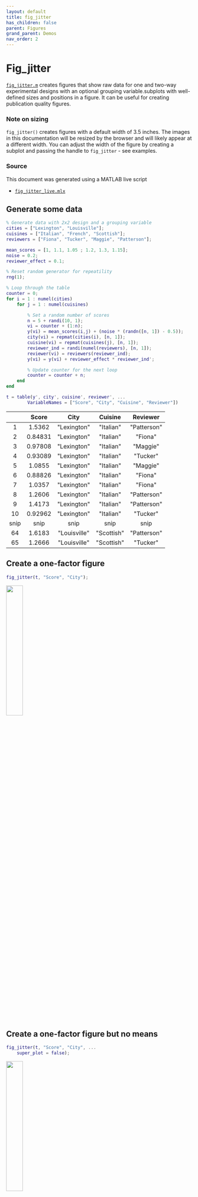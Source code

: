 ```yaml
---
layout: default
title: fig_jitter
has_children: false
parent: Figures
grand_parent: Demos
nav_order: 2
---
```


# Fig_jitter

[`fig_jitter.m`](../../../code/figures/fig_jitter/fig_jitter.html) creates figures that show raw data for one and two-way experimental designs with an optional grouping variable.subplots with well-defined sizes and positions in a figure. It can be useful for creating publication quality figures.

### Note on sizing

`fig_jitter()` creates figures with a default width of 3.5 inches. The images in this documentation will be resized by the browser and will likely appear at a different width. You can adjust the width of the figure by creating a subplot and passing the handle to `fig_jitter` - see examples.

### Source

This document was generated using a MATLAB live script
+ [`fig_jitter_live.mlx`](../../../../../demos/figures/fig_jitter/fig_jitter_live.mlx)


## Generate some data

```matlab
% Generate data with 2x2 design and a grouping variable
cities = ["Lexington", "Louisville"];
cuisines = ["Italian", "French", "Scottish"];
reviewers = ["Fiona", "Tucker", "Maggie", "Patterson"];

mean_scores = [1, 1.1, 1.05 ; 1.2, 1.3, 1.15];
noise = 0.2;
reviewer_effect = 0.1;

% Reset random generator for repeatility
rng(1);

% Loop through the table
counter = 0;
for i = 1 : numel(cities)
    for j = 1 : numel(cuisines)

        % Set a random number of scores
        n = 5 + randi(10, 1);
        vi = counter + (1:n);
        y(vi) = mean_scores(i,j) + (noise * (randn([n, 1]) - 0.5));
        city(vi) = repmat(cities(i), [n, 1]);
        cuisine(vi) = repmat(cuisines(j), [n, 1]);
        reviewer_ind = randi(numel(reviewers), [n, 1]);
        reviewer(vi) = reviewers(reviewer_ind);
        y(vi) = y(vi) + reviewer_effect * reviewer_ind';

        % Update counter for the next loop
        counter = counter + n;
    end
end

t = table(y', city', cuisine', reviewer', ...
        VariableNames = ["Score", "City", "Cuisine", "Reviewer"])
```

| |Score|City|Cuisine|Reviewer|
|:--:|:--:|:--:|:--:|:--:|
|1|1.5362|"Lexington"|"Italian"|"Patterson"|
|2|0.84831|"Lexington"|"Italian"|"Fiona"|
|3|0.97808|"Lexington"|"Italian"|"Maggie"|
|4|0.93089|"Lexington"|"Italian"|"Tucker"|
|5|1.0855|"Lexington"|"Italian"|"Maggie"|
|6|0.88826|"Lexington"|"Italian"|"Fiona"|
|7|1.0357|"Lexington"|"Italian"|"Fiona"|
|8|1.2606|"Lexington"|"Italian"|"Patterson"|
|9|1.4173|"Lexington"|"Italian"|"Patterson"|
|10|0.92962|"Lexington"|"Italian"|"Tucker"|
|snip|snip|snip|snip|snip|
|64|1.6183|"Louisville"|"Scottish"|"Patterson"|
|65|1.2666|"Louisville"|"Scottish"|"Tucker"|


## Create a one\-factor figure
```matlab
fig_jitter(t, "Score", "City");
```

<img src = "fig_jitter_live_media/figure_0.png" width = "30%">


## Create a one\-factor figure but no means
```matlab
fig_jitter(t, "Score", "City", ...
    super_plot = false);
```

<img src = "fig_jitter_live_media/figure_1.png" width = "30%">


## Create a one\-factor figure with grouping
```matlab
fig_jitter(t, "Score", "City", ...
    grouping_label = "Reviewer")
```

<img src = "fig_jitter_live_media/figure_2.png" width = "30%">


## Create a one\-factor figure with grouping and linkages shown
```matlab
fig_jitter(t, "Score", "City", ...
    grouping_label = "Reviewer", ...
    join_points = true)
```

<img src = "fig_jitter_live_media/figure_3.png" width = "30%">



## Create a two\-factor figure
```matlab
fig_jitter(t, "Score", "City", ...
    f2_label = "Cuisine")
```

<img src = "fig_jitter_live_media/figure_4.png" width = "30%">


## Adjust the figure size
```matlab

% Need to tweak the padding as well as the width to make sure
% labels fit
sub_plot = layout_subplots(figure_width = 5, ...
    x_to_y_ratio = 4, ...
    padding_left = 1.3, ...
    padding_bottom = 1.5);

% And here, need to adjust the y position of the f2 labels
fig_jitter(t, "Score", "City", ...
    f2_label = "Cuisine", ...
    subplot_handle = sub_plot, ...
    f2_label_rel_pos = -1.4)
```

<img src = "fig_jitter_live_media/figure_5.png" width = "60%">


## Calculate and show statistical results for one\-way table
```matlab
stats = linear_mixed_model(t, "Score", "City");
```

```matlabTextOutput
Warning: Ignoring 'CovariancePattern' parameter since the model has no random effects.
Warning: Ignoring 'CovariancePattern' parameter since the model has no random effects.
```

```matlab

fig_jitter(t, "Score", "City", ...
    title_string = stats.main_effects_string, ...
    post_hoc_table = stats.post_hoc)
```

<img src = "fig_jitter_live_media/figure_6.png" width = "30%">


## Calculate and show statistical results for one\-way table with grouping
```matlab
stats = linear_mixed_model(t, "Score", "City", ...
    grouping_label = "Reviewer");

fig_jitter(t, "Score", "City", ...
    grouping_label = "Reviewer", ...
    title_string = stats.main_effects_string, ...
    post_hoc_table = stats.post_hoc, ...
    join_points = true)
```

<img src = "fig_jitter_live_media/figure_7.png" width = "30%">



## Calculate and show statistical results for two\-way table
```matlab
stats = linear_mixed_model(t, "Score", "City", ...
    f2_label = "Cuisine");
```

```matlabTextOutput
Warning: Ignoring 'CovariancePattern' parameter since the model has no random effects.
Warning: Ignoring 'CovariancePattern' parameter since the model has no random effects.
```

```matlab

% Need to make the layout with big enough padding to
% show labels and results
sub_plot = layout_subplots(figure_width = 6, ...
    x_to_y_ratio = 2, ...
    padding_top = 2, ...
    padding_bottom = 2, ...
    padding_left = 1.5);

fig_jitter(t, "Score", "City", ...
    f2_label = "Cuisine", ...
    subplot_handle = sub_plot, ...
    title_string = stats.main_effects_string, ...
    post_hoc_table = stats.post_hoc, ...
    f2_label_rel_pos = -0.75)
```

<img src = "fig_jitter_live_media/figure_8.png" width = "60%">



## Calculate and show statistical results for two\-way table with grouping
```matlab
stats = linear_mixed_model(t, "Score", "City", ...
    f2_label = "Cuisine", ...
    grouping_label = "Reviewer");

% Need to make the layout with big enough padding to
% show labels and results
sub_plot = layout_subplots(figure_width = 6, ...
    x_to_y_ratio = 2, ...
    padding_top = 2, ...
    padding_bottom = 2, ...
    padding_left = 1.5);

fig_jitter(t, "Score", "City", ...
    f2_label = "Cuisine", ...
    grouping_label = "Reviewer", ...
    subplot_handle = sub_plot, ...
    title_string = stats.main_effects_string, ...
    post_hoc_table = stats.post_hoc, ...
    join_points = true, ...
    f2_label_rel_pos = -0.75)
```

<img src = "fig_jitter_live_media/figure_9.png" width = "60%">
